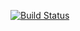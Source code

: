 [![Build Status](https://travis-ci.com/BUGFUL/OrdersDB.svg?branch=master)](https://travis-ci.com/BUGFUL/OrdersDB)
